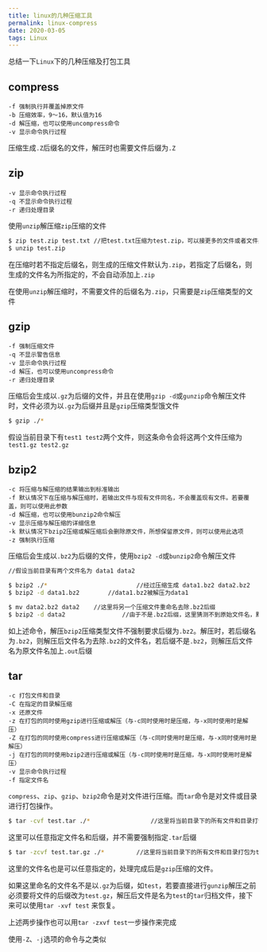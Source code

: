 ```yaml
---
title: linux的几种压缩工具
permalink: linux-compress
date: 2020-03-05
tags: Linux
---
```


总结一下`Linux`下的几种压缩及打包工具

<!--more-->

## compress

```
-f 强制执行并覆盖掉原文件
-b 压缩效率，9～16，默认值为16
-d 解压缩，也可以使用uncompress命令
-v 显示命令执行过程
```

压缩生成`.Z`后缀名的文件，解压时也需要文件后缀为`.Z`

## zip

```
-v 显示命令执行过程
-q 不显示命令执行过程
-r 递归处理目录
```

使用`unzip`解压缩`zip`压缩的文件

```bash
$ zip test.zip test.txt //把test.txt压缩为test.zip，可以接更多的文件或者文件夹
$ unzip test.zip
```

在压缩时若不指定后缀名，则生成的压缩文件默认为`.zip`，若指定了后缀名，则生成的文件名为所指定的，不会自动添加上`.zip`

在使用`unzip`解压缩时，不需要文件的后缀名为`.zip`，只需要是`zip`压缩类型的文件

## gzip

```
-f 强制压缩文件
-q 不显示警告信息
-v 显示命令执行过程
-d 解压，也可以使用uncompress命令
-r 递归处理目录
```

压缩后会生成以`.gz`为后缀的文件，并且在使用`gzip -d`或`gunzip`命令解压文件时，文件必须为以`.gz`为后缀并且是`gzip`压缩类型饿文件

```bash
$ gzip ./* 
```

假设当前目录下有`test1 test2`两个文件，则这条命令会将这两个文件压缩为`test1.gz test2.gz`

## bzip2

```
-c 将压缩与解压缩的结果输出到标准输出
-f 默认情况下在压缩与解压缩时，若输出文件与现有文件同名，不会覆盖现有文件。若要覆盖，则可以使用此参数
-d 解压缩，也可以使用bunzip2命令解压
-v 显示压缩与解压缩的详细信息
-k 默认情况下bzip2压缩或解压缩后会删除原文件，所想保留原文件，则可以使用此选项
-z 强制执行压缩
```

压缩后会生成以`.bz2`为后缀的文件，使用`bzip2 -d`或`bunzip2`命令解压文件

```bash
//假设当前目录有两个文件名为 data1 data2

$ bzip2 ./*							//经过压缩生成 data1.bz2 data2.bz2
$ bzip2 -d data1.bz2		//data1.bz2被解压为data1

$ mv data2.bz2 data2    //这里将另一个压缩文件重命名去除.bz2后缀
$ bzip2 -d data2				//由于不是.bz2后缀，这里猜测不到原始文件名，默认解压后文件名为data2.out
```

如上述命令，解压`bzip2`压缩类型文件不强制要求后缀为`.bz2`。解压时，若后缀名为`.bz2`，则解压后文件名为去除`.bz2`的文件名，若后缀不是`.bz2`，则解压后文件名为原文件名加上`.out`后缀

## tar

```
-c 打包文件和目录
-C 在指定的目录解压缩
-x 还原文件
-z 在打包的同时使用gzip进行压缩或解压（与-c同时使用时是压缩，与-x同时使用时是解压）
-Z 在打包的同时使用compress进行压缩或解压（与-c同时使用时是压缩，与-x同时使用时是解压）
-j 在打包的同时使用bzip2进行压缩或解压（与-c同时使用时是压缩，与-x同时使用时是解压）
-v 显示命令执行过程
-f 指定文件名
```

`compress`、`zip`、`gzip`、`bzip2`命令是对文件进行压缩。而`tar`命令是对文件或目录进行打包操作。

```bash
$ tar -cvf test.tar ./*					//这里将当前目录下的所有文件和目录打包为test.tar文件
```

这里可以任意指定文件名和后缀，并不需要强制指定`.tar`后缀

```bash
$ tar -zcvf test.tar.gz ./*			//这里将当前目录下的所有文件和目录打包为test.tar文件后又进行了gzip压缩
```

这里的文件名也是可以任意指定的，处理完成后是`gzip`压缩的文件。

如果这里命名的文件名不是以`.gz`为后缀，如`test`，若要直接进行`gunzip`解压之前必须要将文件的后缀改为`test.gz`，解压后文件是名为`test`的`tar`归档文件，接下来可以使用`tar -xvf test` 来恢复。

上述两步操作也可以用`tar -zxvf test`一步操作来完成

使用`-Z`、`-j`选项的命令与之类似